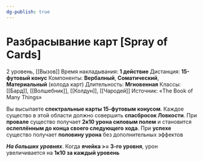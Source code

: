 ```yaml
---
dg-publish: true
---
```

# Разбрасывание карт [Spray of Cards]
2 уровень, [[Вызов]]
Время накладывания: **1 действие**
Дистанция: **15-футовый конус**
Компоненты: **Вербалный**, **Соматический**, **Материальный** (колода карт)
Длительность: **Мгновенная**
Классы: [[Бард]], [[Волшебник]], [[Колдун]], [[Чародей]]
Источник: «The Book of Many Things»

Вы высыпаете **спектральные карты 15-футовым конусом**. Каждое существо в этой области должно совершить **спасбросок Ловкости**. При **провале** существо получает **2к10 урона силовым полем** и становится **ослеплённым до конца своего следующего хода**. При **успехе** существо получает **половину урона** без дополнительных эффектов

**_На больших уровнях_**. Когда **ячейка >= 3-го уровня**, урон увеличивается на **1к10 за каждый уровень**